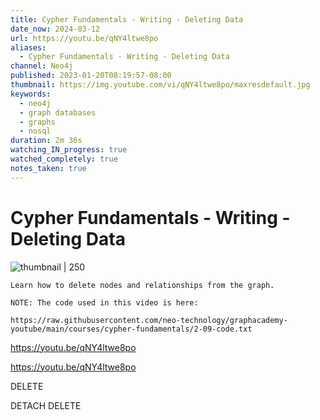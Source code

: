 ```yaml
---
title: Cypher Fundamentals - Writing - Deleting Data
date_now: 2024-03-12
url: https://youtu.be/qNY4ltwe8po
aliases:
  - Cypher Fundamentals - Writing - Deleting Data
channel: Neo4j
published: 2023-01-20T08:19:57-08:00
thumbnail: https://img.youtube.com/vi/qNY4ltwe8po/maxresdefault.jpg
keywords:
  - neo4j
  - graph databases
  - graphs
  - nosql
duration: 2m 36s
watching_IN_progress: true
watched_completely: true
notes_taken: true
---
```



# Cypher Fundamentals - Writing - Deleting Data



![thumbnail | 250](https://img.youtube.com/vi/qNY4ltwe8po/maxresdefault.jpg)



```
Learn how to delete nodes and relationships from the graph.

NOTE: The code used in this video is here:

https://raw.githubusercontent.com/neo-technology/graphacademy-youtube/main/courses/cypher-fundamentals/2-09-code.txt
```




https://youtu.be/qNY4ltwe8po



https://youtu.be/qNY4ltwe8po


DELETE

DETACH DELETE <node name>